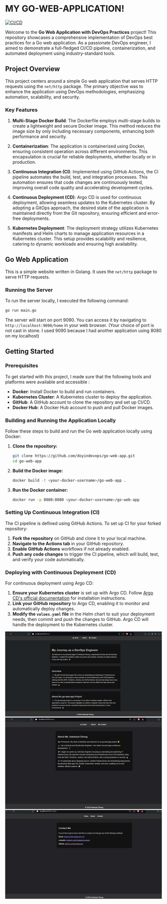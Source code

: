 
# MY GO-WEB-APPLICATION!

[![CI/CD](https://github.com/doyindevops/go-web-app/actions/workflows/cicd.yaml/badge.svg)](https://github.com/doyindevops/go-web-app/actions/workflows/cicd.yaml)


Welcome to the **Go Web Application with DevOps Practices** project! This repository showcases a comprehensive implementation of DevOps best practices for a Go web application. As a passionate DevOps engineer, I aimed to demonstrate a full-fledged CI/CD pipeline, containerization, and automated deployment using industry-standard tools.

## Project Overview

This project centers around a simple Go web application that serves HTTP requests using the `net/http` package. The primary objective was to enhance the application using DevOps methodologies, emphasizing automation, scalability, and security.

### Key Features

1. **Multi-Stage Docker Build**: The Dockerfile employs multi-stage builds to create a lightweight and secure Docker image. This method reduces the image size by only including necessary components, enhancing both performance and security.

2. **Containerization**: The application is containerized using Docker, ensuring consistent operation across different environments. This encapsulation is crucial for reliable deployments, whether locally or in production.

3. **Continuous Integration (CI)**: Implemented using GitHub Actions, the CI pipeline automates the build, test, and integration processes. This automation ensures that code changes are continuously tested, improving overall code quality and accelerating development cycles.

4. **Continuous Deployment (CD)**: Argo CD is used for continuous deployment, allowing seamless updates to the Kubernetes cluster. By adopting a GitOps approach, the desired state of the application is maintained directly from the Git repository, ensuring efficient and error-free deployments.

5. **Kubernetes Deployment**: The deployment strategy utilizes Kubernetes manifests and Helm charts to manage application resources in a Kubernetes cluster. This setup provides scalability and resilience, catering to dynamic workloads and ensuring high availability.

## Go Web Application

This is a simple website written in Golang. It uses the `net/http` package to serve HTTP requests.

### Running the Server

To run the server locally, I executed the following command:

```bash
go run main.go
```

The server will start on port 9090. You can access it by navigating to `http://localhost:9090/home` in your web browser. (Your choice of port is not cast in stone. I used 9090 because I had another application using 8080 on my localhost)

## Getting Started

### Prerequisites

To get started with this project, I made sure that the following tools and platforms were available and accessible :

- **Docker**: Install Docker to build and run containers.
- **Kubernetes Cluster**: A Kubernetes cluster to deploy the application.
- **GitHub**: A GitHub account to clone the repository and set up CI/CD.
- **Docker Hub**: A Docker Hub account to push and pull Docker images.

### Building and Running the Application Locally

Follow these steps to build and run the Go web application locally using Docker:

1. **Clone the repository:**
   ```bash
   git clone https://github.com/doyindevops/go-web-app.git
   cd go-web-app
   ```

2. **Build the Docker image:**
   ```bash
   docker build -t <your-docker-username>/go-web-app .
   ```

3. **Run the Docker container:**
   ```bash
   docker run -p 8080:8080 <your-docker-username>/go-web-app
   ```

### Setting Up Continuous Integration (CI)

The CI pipeline is defined using GitHub Actions. To set up CI for your forked repository:

1. **Fork the repository** on GitHub and clone it to your local machine.
2. **Navigate to the Actions tab** in your GitHub repository.
3. **Enable GitHub Actions** workflows if not already enabled.
4. **Push any code changes** to trigger the CI pipeline, which will build, test, and verify your code automatically.

### Deploying with Continuous Deployment (CD)

For continuous deployment using Argo CD:

1. **Ensure your Kubernetes cluster** is set up with Argo CD. Follow [Argo CD's official documentation](https://argo-cd.readthedocs.io/en/stable/getting_started/) for installation instructions.
2. **Link your GitHub repository** to Argo CD, enabling it to monitor and automatically deploy changes.
3. **Modify the `values.yaml` file** in the Helm chart to suit your deployment needs, then commit and push the changes to GitHub. Argo CD will handle the deployment to the Kubernetes cluster.



![alt text](screenshots/golang-website-home.jpg)
![alt text](screenshots/golang-website-about.jpg)
![alt text](screenshots/golang-website-contact.jpg)




